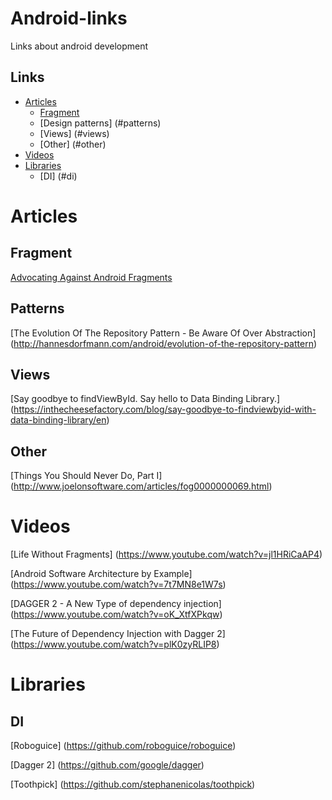 # Android-links

Links about android development

## Links
- [Articles](#articles)
 	- [Fragment](#fragment)
 	- [Design patterns] (#patterns)
 	- [Views] (#views)
 	- [Other] (#other)
- [Videos](#videos)
- [Libraries](#libraries)
  - [DI] (#di)

# Articles
## Fragment
[Advocating Against Android Fragments](https://corner.squareup.com/2014/10/advocating-against-android-fragments.html)

## Patterns
[The Evolution Of The Repository Pattern - Be Aware Of Over Abstraction] (http://hannesdorfmann.com/android/evolution-of-the-repository-pattern)

## Views
[Say goodbye to findViewById. Say hello to Data Binding Library.] (https://inthecheesefactory.com/blog/say-goodbye-to-findviewbyid-with-data-binding-library/en)

## Other
[Things You Should Never Do, Part I]
(http://www.joelonsoftware.com/articles/fog0000000069.html)

# Videos
[Life Without Fragments] (https://www.youtube.com/watch?v=jl1HRiCaAP4)

[Android Software Architecture by Example] (https://www.youtube.com/watch?v=7t7MN8e1W7s)

[DAGGER 2 - A New Type of dependency injection] (https://www.youtube.com/watch?v=oK_XtfXPkqw)

[The Future of Dependency Injection with Dagger 2] (https://www.youtube.com/watch?v=plK0zyRLIP8)


# Libraries
## DI
[Roboguice] (https://github.com/roboguice/roboguice)

[Dagger 2] (https://github.com/google/dagger)

[Toothpick] (https://github.com/stephanenicolas/toothpick)
